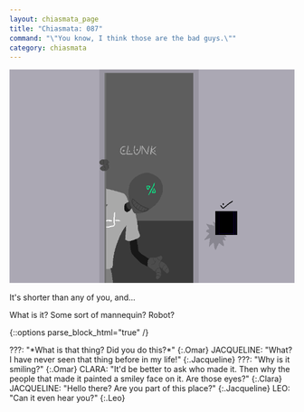 ```yaml
---
layout: chiasmata_page
title: "Chiasmata: 087"
command: "\"You know, I think those are the bad guys.\""
category: chiasmata
---
```


![87](/chiasmata/images/narrative/086.png)

It's shorter than any of you, and...

What is it? Some sort of mannequin? Robot?

{::options parse_block_html="true" /}
<div class="dialogue">
???: "*What is that thing? Did you do this?*" 
{:.Omar}
JACQUELINE: "What? I have never seen that thing before in my life!" 
{:.Jacqueline}
???: "Why is it smiling?" 
{:.Omar}
CLARA: "It'd be better to ask who made it. Then why the people that made it painted a smiley face on it. Are those eyes?" 
{:.Clara}
JACQUELINE: "Hello there? Are you part of this place?" 
{:.Jacqueline}
LEO: "Can it even hear you?" 
{:.Leo}
</div>